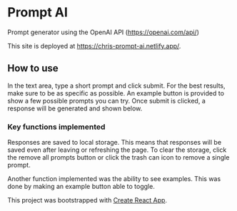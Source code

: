 # Prompt AI
Prompt generator using the OpenAI API (https://openai.com/api/)

This site is deployed at https://chris-prompt-ai.netlify.app/.

## How to use
In the text area, type a short prompt and click submit. For the best results, make sure to be as specific as possible. An example button is provided to show a few possible prompts you can try. Once submit is clicked, a response will be generated and shown below.

### Key functions implemented
Responses are saved to local storage. This means that responses will be saved even after leaving or refreshing the page. To clear the storage, click the remove all prompts button or click the trash can icon to remove a single prompt. 

Another function implemented was the ability to see examples. This was done by making an example button able to toggle.

This project was bootstrapped with [Create React App](https://github.com/facebook/create-react-app).
